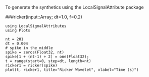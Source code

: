 To generate the synthetics using the LocalSignalAttribute package

###ricker(input::Array; dt=1.0, f=0.2)  

```julia-repl
using LocalSignalAttributes
using Plots

nt = 201
dt = 0.004
# spike in the middle
spike = zeros(Float32, nt)
spike[1 + (nt-1) ÷ 2] = one(Float32);
t = range(start=0, step=dt, length=nt)
ricker1 = ricker(spike)
plot(t, ricker1, title="Ricker Wavelet", xlabel="Time (s)")
```